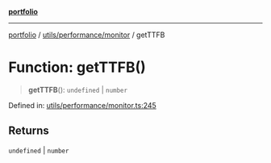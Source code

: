 [**portfolio**](../../../../README.md)

***

[portfolio](../../../../modules.md) / [utils/performance/monitor](../README.md) / getTTFB

# Function: getTTFB()

> **getTTFB**(): `undefined` \| `number`

Defined in: [utils/performance/monitor.ts:245](https://github.com/tnorlund/Portfolio/blob/3f625b839ff70865cd07f7d556932996f332a69d/portfolio/utils/performance/monitor.ts#L245)

## Returns

`undefined` \| `number`
